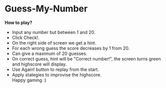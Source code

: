 # Guess-My-Number
**How to play?**  
* Input any number but between 1 and 20.  
* Click Check!.  
* On the right side of screen we get a hint.  
* For each wrong guess the score decreases by 1 from 20.  
* Can give a maximum of 20 guesses.  
* On correct guess, hint will be "Correct number!", the screen turns green and highscore will display.    
* Use Again! button to replay from the start.  
* Apply stategies to improvise the highscore.  
Happy gaming :)  
